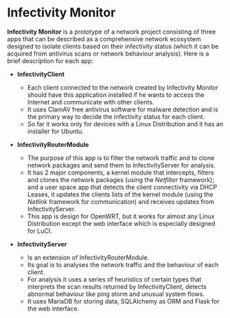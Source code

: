 # Infectivity Monitor

**Infectivity Monitor** is a prototype of a network project consisting of three apps that can be described as a comprehensive network ecosystem designed to isolate clients based on their infectivity status (which it can be acquired from antivirus scans or network behaviour analysis). Here is a brief description for each app:  

* **InfectivityClient**
    - Each client connected to the network created by Infectivity Monitor should have this application installed if he wants to access the Internet and communicate with other clients.
    - It uses ClamAV free antivirus software for malware detection and is the primary way to decide the infectivity status for each client. 
    - So far it works only for devices with a Linux Distribution and it has an installer for Ubuntu.

* **InfectivityRouterModule**
    - The purpose of this app is to filter the network traffic and to clone network packages and send them to InfectivityServer for analysis.
    - It has 2 major components, a kernel module that intercepts, filters and clones the network packages (using the _Netfilter_ framework); and a user space app that detects the client connectivity via DHCP Leases, it updates the clients lists of the kernel module (using the _Netlink_ framework for communication) and receives updates from InfectivityServer.
    - This app is design for OpenWRT, but it works for almost any Linux Distribution except the web interface which is especially designed for LuCI. 

*  **InfectivityServer**
    - Is an extension of InfectivityRouterModule.
    - Its goal is to analyses the network traffic and the behaviour of each client.
    - For analysis it uses a series of heuristics of certain types that interprets the scan results returned by InfectivityClient, detects abnormal behaviour like ping storm and unusual system flows.
    - It uses MariaDB for storing data, SQLAlchemy as ORM and Flask for the web interface.
